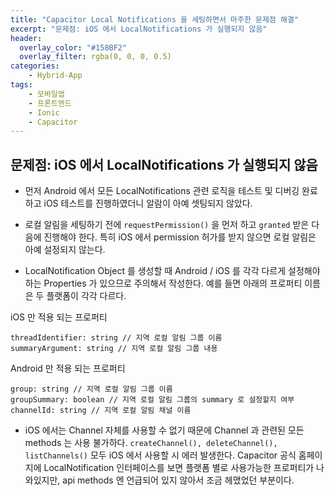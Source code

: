 ```yaml
---
title: "Capacitor Local Notifications 을 세팅하면서 마주한 문제점 해결"
excerpt: "문제점: iOS 에서 LocalNotifications 가 실행되지 않음"
header:
  overlay_color: "#158BF2"
  overlay_filter: rgba(0, 0, 0, 0.5)
categories:
    - Hybrid-App
tags:
    - 모바일앱
    - 프론트엔드
    - Ionic
    - Capacitor
---
```



## 문제점: iOS 에서 LocalNotifications 가 실행되지 않음
* 먼저 Android 에서 모든 LocalNotifications 관련 로직을 테스트 및 디버깅 완료하고 iOS 테스트를 진행하였더니 알람이 아예 셋팅되지 않았다.
 
* 로컬 알림을 세팅하기 전에 `requestPermission()` 을 먼저 하고 `granted` 받은 다음에 진행해야 한다. 특히 iOS 에서 permission 허가를 받지 않으면 로컬 알림은 아예 설정되지 않는다.

* LocalNotification Object 를 생성할 때 Android / iOS 를 각각 다르게 설정해야 하는 Properties 가 있으므로 주의해서 작성한다. 예를 들면 아래의 프로퍼티 이름은 두 플랫폼이 각각 다르다.

iOS 만 적용 되는 프로퍼티
```
threadIdentifier: string // 지역 로컬 알림 그룹 이름
summaryArgument: string // 지역 로컬 알림 그룹 내용
```

Android 만 적용 되는 프로퍼티
```
group: string // 지역 로컬 알림 그룹 이름
groupSummary: boolean // 지역 로컬 알림 그룹의 summary 로 설정할지 여부
channelId: string // 지역 로컬 알림 채널 이름
```


* iOS 에서는 Channel 자체를 사용할 수 없기 때문에 Channel 과 관련된 모든 methods 는 사용 불가하다. `createChannel(), deleteChannel(), listChannels()` 모두 iOS 에서 사용할 시 에러 발생한다. Capacitor 공식 홈페이지에 LocalNotification 인터페이스를 보면 플랫폼 별로 사용가능한 프로퍼티가 나와있지만, api methods 엔 언급되어 있지 않아서 조금 헤맸었던 부분이다.

